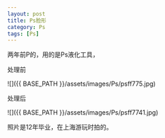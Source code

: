 ```yaml
---
layout: post
title: Ps脸形
category: Ps
tags: [Ps]
---
```


两年前P的，用的是Ps液化工具，

处理前

![]({{ BASE_PATH }}/assets/images/Ps/psff775.jpg)

处理后

![]({{ BASE_PATH }}/assets/images/Ps/psff7741.jpg)

照片是12年毕业，在上海游玩时拍的。
